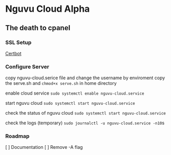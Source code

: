 # Nguvu Cloud Alpha
## The death to cpanel

### SSL Setup

[Certbot](https://certbot.eff.org/)


### Configure Server
copy nguvu-cloud.serice file and change the username by enviroment 
copy the serve.sh and `chmod+x serve.sh` in home directory

enable cloud service
```sudo systemctl enable nguvu-cloud.service```

start nguvu cloud 
```sudo systemctl start nguvu-cloud.service```


check the status of nguvu cloud
```sudo systemctl start nguvu-cloud.service```

check the logs (temporary)
```sudo journalctl -u nguvu-cloud.service -n10```s

### Roadmap 
[ ] Documentation
[ ] Remove -A flag
